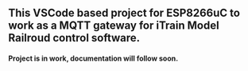 ## This VSCode based project for ESP8266uC to work as a MQTT gateway for iTrain Model Railroud control software. 
#### Project is in work, documentation will follow soon.
